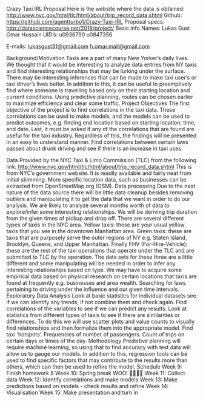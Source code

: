 Crazy Taxi IRL Proposal
Here is the website where the data is obtained: 
http://www.nyc.gov/html/tlc/html/about/trip_record_data.shtml
Github:
https://github.com/agentturbo1/Crazy-Taxi-IRL
Proposal specs:
	http://datasciencecourse.net/2018/project/
Basic info
Names:
	Lukas Gust
	Omar Hussain
UID’s:
	u0936790
	u0847356
	
E-mails:
	lukasgust31@gmail.com
	h.omar.mail@gmail.com
	
Background/Motivation
Taxis are a part of many New Yorker’s daily lives. We thought that it would be interesting to analyze data entries from NY taxis and find interesting relationships that may be lurking under the surface. There may be interesting inferences that can be made to make taxi user’s or taxi driver’s lives better. In addition to this, it can be useful to preemptively find where someone is travelling based only on their starting location and current conditions. Using predictive planning, routes can be chosen earlier to maximize efficiency and clear some traffic.
Project Objectives
The first objective of the project is to find correlations in the taxi data. These correlations can be used to make models, and the models can be used to predict outcomes, e.g. finding end location based on starting location, time, and date. Last, it must be asked if any of the correlations that are found are useful for the taxi industry. Regardless of this, the findings will be presented in an easy to understand manner. Find correlations between certain laws passed about drunk driving and see if there is an increase in taxi uses.

Data
Provided by the NYC Taxi & Limo Commission (TLC) from the following link:
http://www.nyc.gov/html/tlc/html/about/trip_record_data.shtml
This is from NYC’s government website. It is readily available and fairly neat from initial skimming.
More specific location data, such as businesses can be extracted from OpenStreetMap.org (OSM).
Data processing
Due to the neat nature of the data source there will be little data cleanup besides removing outliers and manipulating it to get the data that we want in order to do our analysis. We are likely to analyze several months worth of data to explore/infer some interesting relationships. We will be deriving trip duration from the given times of pickup and drop off. There are several different types of taxis in the NYC area. Yellow taxis: these are your usual yellow taxis that you see in the downtown Manhattan area. Green taxis: these are taxis that are purposely serve the outer regions of NY e.g. Staten Island, Brooklyn, Queens, and Upper Manhattan. Finally FHV (For-Hire-Vehicle): these are the rest of the taxi operations that operate under the TLC and are submitted to TLC by the operation. The data sets for these three are a little different and some manipulating will be needed in order to infer any interesting relationships based on type. We may have to acquire some empirical data based on physical research on certain locations that taxis are found at frequently e.g. businesses and area wealth. Searching for laws pertaining to driving under the influence and our given time intervals. 
Exploratory Data Analysis
Look at basic statistics for individual datasets see if we can identify any trends, if not combine them and check again. Find correlations of the variables to see if we can predict any results. Look at statistics from different types of taxis to see if there are similarities or differences. To do this we will use scatter plots and value counts to visually find relationships and then formalize them into the appropriate model. Find taxi ‘hotspots’. Frequencies of number of passengers. Count of trips on certain days or times of the day.
Methodology
Predictive planning will require machine learning, so using that to find accuracy with test data will allow us to gauge our models. In addition to this, regression tools can be used to find specific factors that may contribute to the results more than others, which can then be used to refine the model.
Schedule
Week 9: Finish homework 8 
Week 10: Spring break WOO! 🎉🎉🎉🎉
Week 11: Collect data 
Week 12: Identify correlations and make models
Week 13: Make predictions based on models - check results and refine
Week 14: Visualisation
Week 15: Make presentation and turn in

